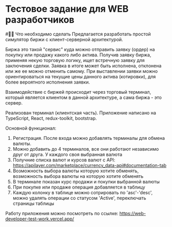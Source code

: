 # Тестовое задание для WEB разработчиков

#🧑‍💻 Что необходимо сделать
Предлагается разработать простой симулятор биржи с клиент-серверной архитектурой.

Биржа это такой "сервис" куда можно отправить заявку (ордер) на покупку или продажу какого либо актива. Получив заявку биржа, применяя некую торговую логику, ищет встречную заявку для заключения сделки. Заявка в итоге может быть исполнена, отклонена или же ее можно отменить самому. При выставлении заявки можно ориентироваться на текущие цены данного актива (котировки), для более вероятного исполнения заявки.

Взаимодействие с биржей происходит через торговый терминал, который является клиентом в данной архитектуре, а сама биржа - это сервер.

Реализован терминал (клиентская часть).
Приложение написано на TypeScript, React, redux-toolkit, bootstrap.

Основной функционал:
1. Регистрация. После входа можно добавлять терминалы для обмена валюты.
2. Можно добавить до 4 терминалов, все они работают независимо друг от друга. У каждого своя выбранная валюта
3. Получние списка валют и курсов валют с API: https://apilayer.com/marketplace/currency_data-api#documentation-tab
4. Возможность выбора валюты которую хотите обменять, возможность выбора валюты на которую хотите обменять
5. В терминале показан курс продажи и покупки выбранной валюты
6. При покупке или продаже операция добавляется в таблицу
7. Каждую колонку в таблице можно сотрировать по 'asc'-'desc', можно удалять операции со статусом 'Active', переключать страницы таблицы

Работу приложения можно посмотреть по ссылке: https://web-developer-test-work.vercel.app/
